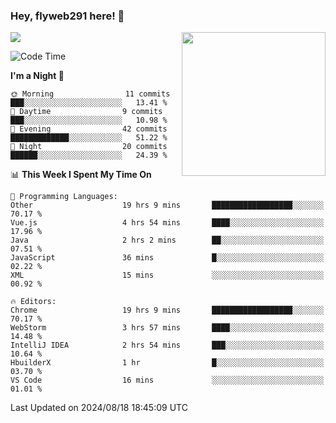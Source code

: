 ### Hey, flyweb291 here! 👋

![](https://metrics.lecoq.io/cherry291?template=classic&config.timezone=Asia%2FShanghai)
<img align='right' src="https://media.giphy.com/media/M9gbBd9nbDrOTu1Mqx/giphy.gif" width="230">
<!-- ![](https://github-readme-stats-ouuan.vercel.app/api?username=flyweb291&theme=dark&show_icons=true) -->

<!--START_SECTION:waka-->
![Code Time](http://img.shields.io/badge/Code%20Time-318%20hrs%2017%20mins-blue)

**I'm a Night 🦉** 

```text
🌞 Morning                11 commits          ███░░░░░░░░░░░░░░░░░░░░░░   13.41 % 
🌆 Daytime                9 commits           ███░░░░░░░░░░░░░░░░░░░░░░   10.98 % 
🌃 Evening                42 commits          █████████████░░░░░░░░░░░░   51.22 % 
🌙 Night                  20 commits          ██████░░░░░░░░░░░░░░░░░░░   24.39 % 
```


📊 **This Week I Spent My Time On** 

```text
💬 Programming Languages: 
Other                    19 hrs 9 mins       ██████████████████░░░░░░░   70.17 % 
Vue.js                   4 hrs 54 mins       ████░░░░░░░░░░░░░░░░░░░░░   17.96 % 
Java                     2 hrs 2 mins        ██░░░░░░░░░░░░░░░░░░░░░░░   07.51 % 
JavaScript               36 mins             █░░░░░░░░░░░░░░░░░░░░░░░░   02.22 % 
XML                      15 mins             ░░░░░░░░░░░░░░░░░░░░░░░░░   00.92 % 

🔥 Editors: 
Chrome                   19 hrs 9 mins       ██████████████████░░░░░░░   70.17 % 
WebStorm                 3 hrs 57 mins       ████░░░░░░░░░░░░░░░░░░░░░   14.48 % 
IntelliJ IDEA            2 hrs 54 mins       ███░░░░░░░░░░░░░░░░░░░░░░   10.64 % 
HbuilderX                1 hr                █░░░░░░░░░░░░░░░░░░░░░░░░   03.70 % 
VS Code                  16 mins             ░░░░░░░░░░░░░░░░░░░░░░░░░   01.01 % 
```


 Last Updated on 2024/08/18 18:45:09 UTC
<!--END_SECTION:waka-->

<!--
**flyweb291/数字游牧人** is a ✨ _special_ ✨ repository because its `README.md` (this file) appears on your GitHub profile.

Here are some ideas to get you started:

- 🔭 I’m currently working on ...
- 🌱 I’m currently learning ...
- 👯 I’m looking to collaborate on ...
- 🤔 I’m looking for help with ...
- 💬 Ask me about ...
- 📫 How to reach me: ...
- 😄 Pronouns: ...
- ⚡ Fun fact: ...
-->
